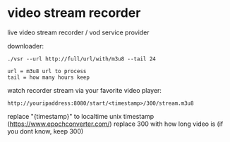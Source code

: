 # video stream recorder
live video stream recorder / vod service provider

downloader:
```
./vsr --url http://full/url/with/m3u8 --tail 24

url = m3u8 url to process
tail = how many hours keep
```

watch recorder stream via your favorite video player:
```
http://youripaddress:8080/start/<timestamp>/300/stream.m3u8
```
replace "{timestamp}" to localtime unix timestamp (https://www.epochconverter.com/)
replace 300 with how long video is (if you dont know, keep 300)
